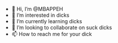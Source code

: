- 👋 Hi, I’m @MBAPPEH
- 👀 I’m interested in dicks
- 🌱 I’m currently learning dicks
- 💞️ I’m looking to collaborate on suck dicks
- 📫 How to reach me for your dick

<!---
MBAPPEH/MBAPPEH is a ✨ special ✨ repository because its `README.md` (this file) appears on your GitHub profile.
You can click the Preview link to take a look at your changes.
--->
